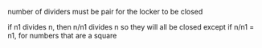 number of dividers must be pair for the locker to be closed

if n1 divides n, then n/n1 divides n
so they will all be closed except if n/n1 = n1, for numbers that are a square
